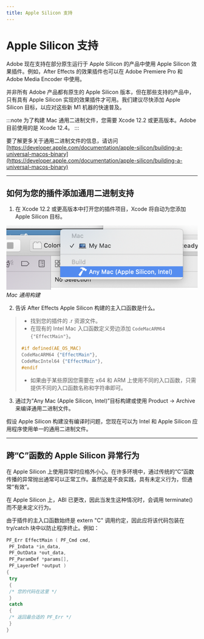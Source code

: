 ```yaml
---
title: Apple Silicon 支持
---
```

# Apple Silicon 支持

Adobe 现在支持在部分原生运行于 Apple Silicon 的产品中使用 Apple Silicon 效果插件。例如，After Effects 的效果插件也可以在 Adobe Premiere Pro 和 Adobe Media Encoder 中使用。

并非所有 Adobe 产品都有原生的 Apple Silicon 版本，但在那些支持的产品中，只有具有 Apple Silicon 实现的效果插件才可用。我们建议尽快添加 Apple Silicon 目标，以应对这些新 M1 机器的快速普及。

:::note
为了构建 Mac 通用二进制文件，您需要 Xcode 12.2 或更高版本。Adobe 目前使用的是 Xcode 12.4。
:::

要了解更多关于通用二进制文件的信息，请访问 [https://developer.apple.com/documentation/apple-silicon/building-a-universal-macos-binary](https://developer.apple.com/documentation/apple-silicon/building-a-universal-macos-binary)

---

## 如何为您的插件添加通用二进制支持

1. 在 Xcode 12.2 或更高版本中打开您的插件项目，Xcode 将自动为您添加 Apple Silicon 目标。

![Mac 通用构建](../_static/mac_universal_build.png "Mac 通用构建")
*Mac 通用构建*

2. 告诉 After Effects Apple Silicon 构建的主入口函数是什么。

> * 找到您的插件的 .r 资源文件。
> * 在现有的 Intel Mac 入口函数定义旁边添加 `CodeMacARM64 {"EffectMain"}`。
>
> ```cpp
> #if defined(AE_OS_MAC)
> CodeMacARM64 {"EffectMain"},
> CodeMacIntel64 {"EffectMain"},
> #endif
> ```
>
> * 如果由于某些原因您需要在 x64 和 ARM 上使用不同的入口函数，只需提供不同的入口函数名称和字符串即可。

3. 通过为“Any Mac (Apple Silicon, Intel)”目标构建或使用 Product -> Archive 来编译通用二进制文件。

假设 Apple Silicon 构建没有编译时问题，您现在可以为 Intel 和 Apple Silicon 应用程序使用单一的通用二进制文件。

---

## 跨“C”函数的 Apple Silicon 异常行为

在 Apple Silicon 上使用异常时应格外小心。在许多环境中，通过传统的“C”函数传播的异常抛出通常可以正常工作。虽然这是不良实践，具有未定义行为，但通常“有效”。

在 Apple Silicon 上，ABI 已更改，因此当发生这种情况时，会调用 terminate() 而不是未定义行为。

由于插件的主入口函数始终是 extern "C" 调用约定，因此应将该代码包装在 try/catch 块中以防止程序终止。例如：

```cpp
PF_Err EffectMain ( PF_Cmd cmd,
 PF_InData *in_data,
 PF_OutData *out_data,
 PF_ParamDef *params[],
 PF_LayerDef *output )
{
 try
 {
 /* 您的代码在这里 */
 }
 catch
 {
 /* 返回最合适的 PF_Err */
 }
}
```
